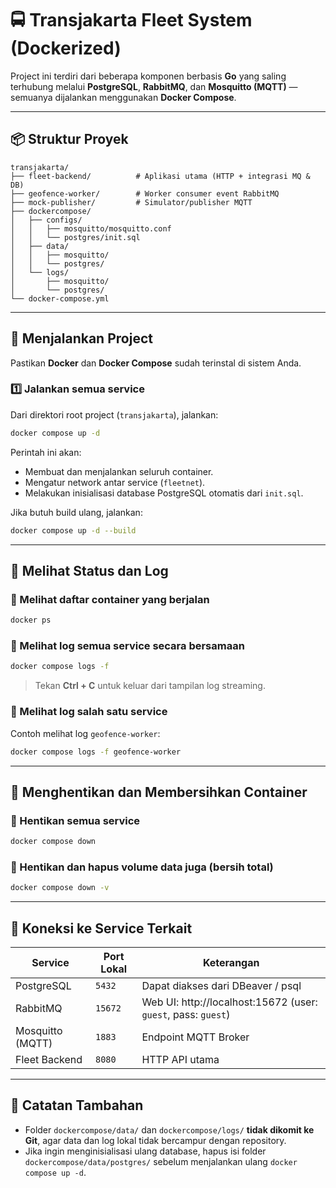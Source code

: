 # 🚍 Transjakarta Fleet System (Dockerized)

Project ini terdiri dari beberapa komponen berbasis **Go** yang saling terhubung melalui **PostgreSQL**, **RabbitMQ**, dan **Mosquitto (MQTT)** — semuanya dijalankan menggunakan **Docker Compose**.

---

## 📦 Struktur Proyek

```
transjakarta/
├── fleet-backend/          # Aplikasi utama (HTTP + integrasi MQ & DB)
├── geofence-worker/        # Worker consumer event RabbitMQ
├── mock-publisher/         # Simulator/publisher MQTT
├── dockercompose/
│   ├── configs/
│   │   ├── mosquitto/mosquitto.conf
│   │   └── postgres/init.sql
│   ├── data/
│   │   ├── mosquitto/
│   │   └── postgres/
│   └── logs/
│       ├── mosquitto/
│       └── postgres/
└── docker-compose.yml
```

---

## 🚀 Menjalankan Project

Pastikan **Docker** dan **Docker Compose** sudah terinstal di sistem Anda.

### 1️⃣ Jalankan semua service

Dari direktori root project (`transjakarta`), jalankan:

```bash
docker compose up -d
```

Perintah ini akan:
- Membuat dan menjalankan seluruh container.
- Mengatur network antar service (`fleetnet`).
- Melakukan inisialisasi database PostgreSQL otomatis dari `init.sql`.

Jika butuh build ulang, jalankan:

```bash
docker compose up -d --build
```

---

## 🧰 Melihat Status dan Log

### 🔹 Melihat daftar container yang berjalan
```bash
docker ps
```

### 🔹 Melihat log semua service secara bersamaan
```bash
docker compose logs -f
```
> Tekan **Ctrl + C** untuk keluar dari tampilan log streaming.

### 🔹 Melihat log salah satu service
Contoh melihat log `geofence-worker`:
```bash
docker compose logs -f geofence-worker
```

---

## 🧹 Menghentikan dan Membersihkan Container

### 🔸 Hentikan semua service
```bash
docker compose down
```

### 🔸 Hentikan dan hapus volume data juga (bersih total)
```bash
docker compose down -v
```

---

## 🧩 Koneksi ke Service Terkait

| Service       | Port Lokal | Keterangan |
|----------------|-------------|-------------|
| PostgreSQL     | `5432` | Dapat diakses dari DBeaver / psql |
| RabbitMQ       | `15672` | Web UI: http://localhost:15672 (user: `guest`, pass: `guest`) |
| Mosquitto (MQTT) | `1883` | Endpoint MQTT Broker |
| Fleet Backend  | `8080` | HTTP API utama |

---

## 🧾 Catatan Tambahan

- Folder `dockercompose/data/` dan `dockercompose/logs/` **tidak dikomit ke Git**, agar data dan log lokal tidak bercampur dengan repository.
- Jika ingin menginisialisasi ulang database, hapus isi folder `dockercompose/data/postgres/` sebelum menjalankan ulang `docker compose up -d`.